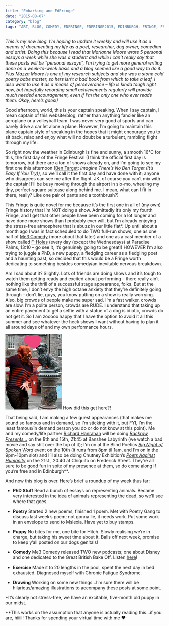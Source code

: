 ```yaml
---
title: "Embarking and EdFringe"
date: "2015-08-07"
category: "blog"
tags: "ART, BLOG, COMEDY, EDFRINGE, EDFRINGE2015, EDINBURGH, FRINGE, FRINGE FESTIVAL, GREY FRIARS BOBBY, MARIANNE MACRAE, MARIANNE MOORE, ME3, ME3 COMEDY, METHREE COMEDY, PHD, POET, POETRY, PUPPY, RESEARCH"
---
```

*This is my new blog. I’m hoping to update it weekly and will use it as a means of documenting my life as a poet, researcher, dog owner, comedian and artist. Doing this because I read that Marianne Moore wrote 5 personal essays a week while she was a student and while I can’t really say that these posts will be “personal essays”, I’m trying to get more general writing done on a week-to-week basis and a blog seemed like a good way to do it. Plus Mazza Moore is one of my research subjects and she was a stone cold poetry babe master, so hers isn’t a bad book from which to take a leaf. I also want to use it as a means of perseverance  – life is kinda tough right now, but hopefully recording small achievements regularly will provide much needed encouragement, even if I’m the only one who ever reads them. Okay, here’s goes!)*

Good afternoon, world, this is your captain speaking. When I say captain, I mean captain of this website/blog, rather than anything fancier like an aeroplane or a volleyball team. I was never very good at sports and can barely drive a car let alone a plane. However, I’m going to maintain this plane captain style of speaking in the hopes that it might encourage you to sit back, relax and enjoy what will no doubt be a turbulent, rambling flight through my life.

So right now the weather in Edinburgh is fine and sunny, a smooth 16°C for this, the first day of the Fringe Festival (I think the official first day is tomorrow, but there are a ton of shows already on, and I’m going to see my first one this afternoon ([Ben Target](https://tickets.edfringe.com/whats-on/imagine-there-s-no-ben-target-it-s-easy-if-you-try): *Imagine There’s No Ben Target (It’s Easy If You Try))*, so we’ll call it the first day and have done with it; anyone who disagrees can see me after the flight. JK, of course you can’t mix with the captain! I’ll be busy moving through the airport in slo-mo, wheeling my tiny, perfect-square suitcase along behind me. I mean, what can I fit in there, really? Like one pair of pants and a toothbrush?)

This Fringe is quite novel for me because it’s the first one in all of (my own) Fringe history that I’m NOT doing a show. Admittedly it’s only my fourth Fringe, and I get that other people have been coming for a lot longer and have done more shows than I probably ever will, but I’m already enjoying the stress-free atmosphere that is abuzz in our little flat*. Up until about a month ago I was in fact scheduled to do TWO full-run shows, one as one half of [Me3 Comedy](http://me3comedy.tumblr.com/) (more about that later) and one as a cast member of a show called [F-Holes](https://www.facebook.com/events/1660479740852912/) (every day (except the Wednesdays) at Paradise Palms, 13:10 – go see it, it’s genuinely going to be great!) HOWEVER I’m also trying to juggle a PhD, a new puppy, a fledgling career as a fledgling poet and a haunting past, so decided that this would be a Fringe worth dedicating to something besides comedy/an inevitable nervous breakdown.

Am I sad about it? Slightly. Lots of friends are doing shows and it’s tough to watch them getting ready and excited about performing – there really ain’t nothing like the thrill of a successful stage appearance, folks. But at the same time, I don’t envy the high octane anxiety that they’re definitely going through – don’t lie, guys, you know putting on a show is really worrying. Also, big crowds of people make me super sad. I’m a fast walker, crowds are slow. I’m a polite person, crowds are RUDE. I understand that taking up an entire pavement to get a selfie with a statue of a dog is idiotic, crowds do not get it. So I am zooooo happy that I have the option to avoid it all this summer and see whatever the heck shows I want without having to plan it all around days off and my own performance hours.

![How did this get here?!](../images/archive-posts/me-with-gfb.jpg) How did this get here?!

That being said, I am making a few guest appearances (that makes me sound so famous and in demand, so I’m sticking with it, but FYI, I’m the least famous/in demand person you do or do not know at this point). Me and my comedy/life partner [Richard Hanrahan](https://www.richardhanrahan.co.uk) will be doing [*Backrow Presents…*](https://www.facebook.com/events/1068236496521698/) on the 8th and 15th, 21:45 at Banshee Labyrinth (we watch a bad movie and say shit over the top of it); I’m on at the Blind Poetics [*Big Night of Spoken Word*](https://www.facebook.com/events/459999427502151/) event on the 10th (it runs from 8pm til 1am, and I’m on in the 9pm-10pm slot) and I’ll also be doing Chutney Exhibition’s [*Poets Against Humanity*](https://www.facebook.com/events/990917264286593/) on the 21st , 20:40 at Chiquito on Frederick Street. They’re all sure to be good fun in spite of my presence at them, so do come along if you’re free and in Edinburgh**.

And now this blog is over. Here’s brief a roundup of my week thus far:

- **PhD Stuff**
Read a bunch of essays on representing animals. Became very interested in the idea of animals representing the dead, so we’ll see where that goes.

- **Poetry**
Started 2 new poems, finished 1 poem. Met with Poetry Gang to discuss last week’s poem; not gonna lie, it needs work. Put some work in an envelope to send to Mslexia. Have yet to buy stamps.

- **Puppy**
No bites for me, one bite for Hitch. Slowly realising we’re in charge, but taking his sweet time about it. Balls off next week, promise to keep y’all posted on our dogs genitals!

- **Comedy**
Me3 Comedy released TWO new podcasts; one about Disney and one dedicated to the Great British Bake Off. Listen [here](https://soundcloud.com/me3comedy)!

- **Exercise**
Made it to 20 lengths in the pool, spent the next day in bed exhausted. Diagnosed myself with Chronic Fatigue Syndrome.

- **Drawing**
Working on some new things…I’m sure there will be hilarious/amazing illustrations to accompany these posts at some point.

\*It’s clearly not stress-free, we have an excitable, five-month old puppy in our midst.

\**This works on the assumption that anyone is actually reading this…if you are, hiiiii! Thanks for spending your virtual time with me ❤
